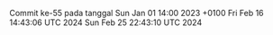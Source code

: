 Commit ke-55 pada tanggal Sun Jan 01 14:00 2023 +0100
Fri Feb 16 14:43:06 UTC 2024
Sun Feb 25 22:43:10 UTC 2024
